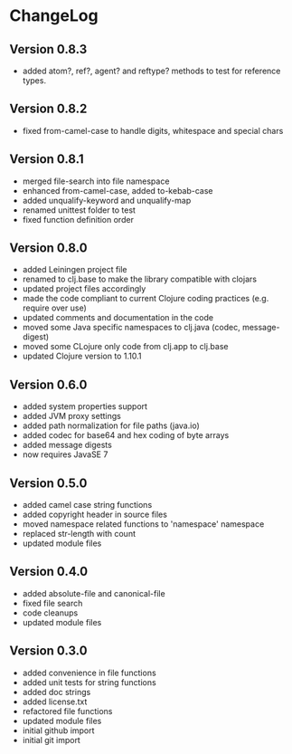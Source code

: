 ChangeLog
=========

Version 0.8.3
-------------
* added atom?, ref?, agent? and reftype? methods to test for reference types.

Version 0.8.2
-------------
* fixed from-camel-case to handle digits, whitespace and special chars

Version 0.8.1
-------------
* merged file-search into file namespace
* enhanced from-camel-case, added to-kebab-case
* added unqualify-keyword and unqualify-map
* renamed unittest folder to test
* fixed function definition order

Version 0.8.0
------------- 
* added Leiningen project file
* renamed to clj.base to make the library compatible with clojars
* updated project files accordingly
* made the code compliant to current Clojure coding practices (e.g. require over use)
* updated comments and documentation in the code
* moved some Java specific namespaces to clj.java (codec, message-digest)
* moved some CLojure only code from clj.app to clj.base
* updated Clojure version to 1.10.1

Version 0.6.0
-------------
* added system properties support
* added JVM proxy settings
* added path normalization for file paths (java.io)
* added codec for base64 and hex coding of byte arrays
* added message digests
* now requires JavaSE 7

Version 0.5.0
-------------
* added camel case string functions
* added copyright header in source files
* moved namespace related functions to 'namespace' namespace
* replaced str-length with count
* updated module files

Version 0.4.0
-------------
* added absolute-file and canonical-file
* fixed file search
* code cleanups
* updated module files

Version 0.3.0
-------------
* added convenience in file functions
* added unit tests for string functions
* added doc strings
* added license.txt
* refactored file functions
* updated module files
* initial github import
* initial git import
